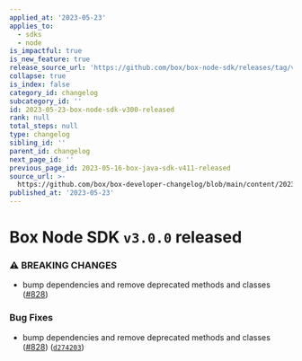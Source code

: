 ```yaml
---
applied_at: '2023-05-23'
applies_to:
  - sdks
  - node
is_impactful: true
is_new_feature: true
release_source_url: 'https://github.com/box/box-node-sdk/releases/tag/v3.0.0'
collapse: true
is_index: false
category_id: changelog
subcategory_id: ''
id: 2023-05-23-box-node-sdk-v300-released
rank: null
total_steps: null
type: changelog
sibling_id: ''
parent_id: changelog
next_page_id: ''
previous_page_id: 2023-05-16-box-java-sdk-v411-released
source_url: >-
  https://github.com/box/box-developer-changelog/blob/main/content/2023/05-23-box-node-sdk-v300-released.md
published_at: '2023-05-23'
---
```

# Box Node SDK `v3.0.0` released

### ⚠ BREAKING CHANGES

* bump dependencies and remove deprecated methods and classes ([#828][1])

### Bug Fixes

* bump dependencies and remove deprecated methods and classes ([#828][1]) ([`d274203`][2])

[1]: https://github.com/box/box-node-sdk/issues/828

[2]: https://github.com/box/box-node-sdk/commit/d2742032d59bab07dc2c783e84f3350b5373a3b9